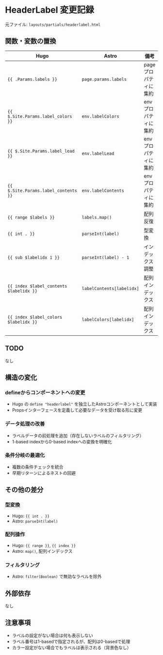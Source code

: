 # HeaderLabel 変更記録

元ファイル: `layouts/partials/headerlabel.html`

## 関数・変数の置換

| Hugo | Astro | 備考 |
| ---- | ----- | ---- |
| `{{ .Params.labels }}` | `page.params.labels` | pageプロパティに集約 |
| `{{ $.Site.Params.label_colors }}` | `env.labelColors` | envプロパティに集約 |
| `{{ $.Site.Params.label_lead }}` | `env.labelLead` | envプロパティに集約 |
| `{{ $.Site.Params.label_contents }}` | `env.labelContents` | envプロパティに集約 |
| `{{ range $labels }}` | `labels.map()` | 配列反復 |
| `{{ int . }}` | `parseInt(label)` | 型変換 |
| `{{ sub $labelidx 1 }}` | `parseInt(label) - 1` | インデックス調整 |
| `{{ index $label_contents $labelidx }}` | `labelContents[labelidx]` | 配列インデックス |
| `{{ index $label_colors $labelidx }}` | `labelColors[labelidx]` | 配列インデックス |

## TODO

なし

## 構造の変化

### defineからコンポーネントへの変更

- Hugo の `define "headerlabel"` を独立したAstroコンポーネントとして実装
- Propsインターフェースを定義して必要なデータを受け取る形に変更

### データ処理の改善

- ラベルデータの前処理を追加（存在しないラベルのフィルタリング）
- 1-based indexから0-based indexへの変換を明確化

### 条件分岐の最適化

- 複数の条件チェックを統合
- 早期リターンによるネストの回避

## その他の差分

### 型変換

- Hugo: `{{ int . }}`
- Astro: `parseInt(label)`

### 配列操作

- Hugo: `{{ range }}`, `{{ index }}`
- Astro: `map()`, 配列インデックス

### フィルタリング

- Astro: `filter(Boolean)` で無効なラベルを除外

## 外部依存

なし

## 注意事項

- ラベルの設定がない場合は何も表示しない
- ラベル番号は1-basedで指定されるが、配列は0-basedで処理
- カラー設定がない場合でもラベルは表示される（背景色なし）